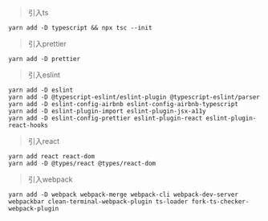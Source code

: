 > 引入ts

```
yarn add -D typescript && npx tsc --init
```

> 引入prettier

```
yarn add -D prettier
```

> 引入eslint

```
yarn add -D eslint
yarn add -D @typescript-eslint/eslint-plugin @typescript-eslint/parser
yarn add -D eslint-config-airbnb eslint-config-airbnb-typescript
yarn add -D eslint-plugin-import eslint-plugin-jsx-a11y
yarn add -D eslint-config-prettier eslint-plugin-react eslint-plugin-react-hooks
```

> 引入react

```
yarn add react react-dom    
yarn add -D @types/react @types/react-dom
```

> 引入webpack

```
yarn add -D webpack webpack-merge webpack-cli webpack-dev-server webpackbar clean-terminal-webpack-plugin ts-loader fork-ts-checker-webpack-plugin
```